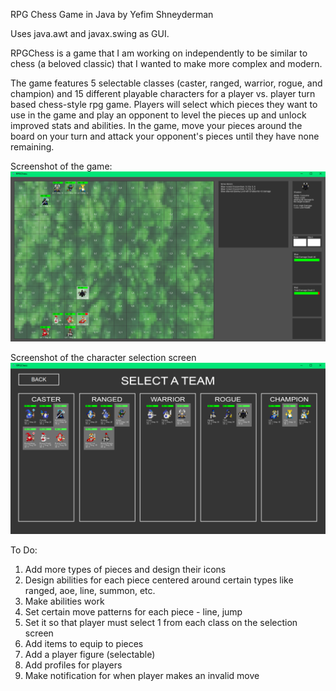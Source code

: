 RPG Chess
Game in Java by Yefim Shneyderman

Uses java.awt and javax.swing as GUI.

RPGChess is a game that I am working on independently to be similar to chess (a beloved classic) that I wanted to make more complex and modern.

The game features 5 selectable classes (caster, ranged, warrior, rogue, and champion) and 15 different playable characters for a player vs. player turn based chess-style rpg game. Players will select which pieces they want to use in the game and play an opponent to level the pieces up and unlock improved stats and abilities. In the game, move your pieces around the board on your turn and attack your opponent's pieces until they have none remaining.

Screenshot of the game:
![GameScreenshot](GameScreenshot.png)

Screenshot of the character selection screen
![TeamSelectScreenshot](TeamSelectScreenshot.PNG)

To Do:
1. Add more types of pieces and design their icons
2. Design abilities for each piece centered around certain types like ranged, aoe, line, summon, etc.
3. Make abilities work
4. Set certain move patterns for each piece - line, jump
5. Set it so that player must select 1 from each class on the selection screen
6. Add items to equip to pieces
7. Add a player figure (selectable)
8. Add profiles for players
9. Make notification for when player makes an invalid move
